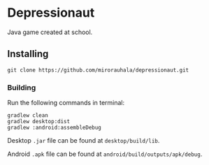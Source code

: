 # Depressionaut

Java game created at school.

## Installing

```
git clone https://github.com/mirorauhala/depressionaut.git
```

### Building

Run the following commands in terminal:

```
gradlew clean
gradlew desktop:dist
gradlew :android:assembleDebug
```

Desktop `.jar` file can be found at `desktop/build/lib`.

Android `.apk` file can be found at `android/build/outputs/apk/debug`.
